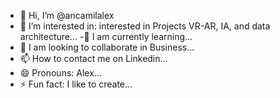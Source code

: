 - 👋 Hi, I’m @ancamilalex
- 👀 I’m interested in: interested in Projects VR-AR, IA, and data architecture...
-🌱 I am currently learning...
- 💞️ I am looking to collaborate in Business...
- 📫 How to contact me on Linkedin...
- 😄 Pronouns: Alex...
- ⚡ Fun fact: I like to create...

<!---
ancamilalex/ancamilalex is a ✨ special ✨ repository because its `README.md` (this file) appears on your GitHub profile.
You can click the Preview link to take a look at your changes.
--->
